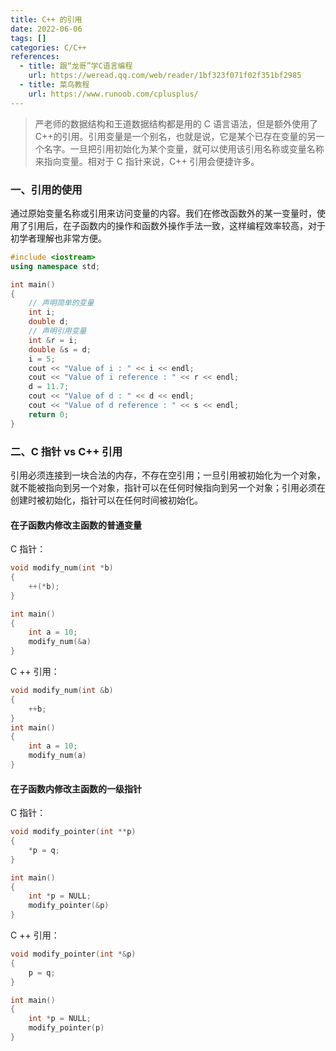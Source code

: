 ```yaml
---
title: C++ 的引用
date: 2022-06-06
tags: []
categories: C/C++
references:
  - title: 跟“龙哥”学C语言编程
    url: https://weread.qq.com/web/reader/1bf323f071f02f351bf2985
  - title: 菜鸟教程
    url: https://www.runoob.com/cplusplus/
---
```


> 严老师的数据结构和王道数据结构都是用的 C 语言语法，但是额外使用了 C++的引用。引用变量是一个别名，也就是说，它是某个已存在变量的另一个名字。一旦把引用初始化为某个变量，就可以使用该引用名称或变量名称来指向变量。相对于 C 指针来说，C++ 引用会便捷许多。

<!--more-->

### 一、引用的使用

通过原始变量名称或引用来访问变量的内容。我们在修改函数外的某一变量时，使用了引用后，在子函数内的操作和函数外操作手法一致，这样编程效率较高，对于初学者理解也非常方便。

```cpp
#include <iostream>
using namespace std;

int main()
{
    // 声明简单的变量
    int i;
    double d;
    // 声明引用变量
    int &r = i;
    double &s = d;
    i = 5;
    cout << "Value of i : " << i << endl;
    cout << "Value of i reference : " << r << endl;
    d = 11.7;
    cout << "Value of d : " << d << endl;
    cout << "Value of d reference : " << s << endl;
    return 0;
}
```

### 二、C 指针 vs C++ 引用

引用必须连接到一块合法的内存，不存在空引用；一旦引用被初始化为一个对象，就不能被指向到另一个对象，指针可以在任何时候指向到另一个对象；引用必须在创建时被初始化，指针可以在任何时间被初始化。

#### 在子函数内修改主函数的普通变量

C 指针：

```c
void modify_num(int *b)
{
  	++(*b);
}

int main()
{
  	int a = 10;
  	modify_num(&a)
}
```

C ++ 引用：

```cpp
void modify_num(int &b)
{
  	++b;
}
int main()
{
  	int a = 10;
  	modify_num(a)
}
```

#### 在子函数内修改主函数的一级指针

C 指针：

```c
void modify_pointer(int **p)
{
  	*p = q;
}

int main()
{
  	int *p = NULL;
  	modify_pointer(&p)
}
```

C ++ 引用：

```cpp
void modify_pointer(int *&p)
{
  	p = q;
}

int main()
{
  	int *p = NULL;
  	modify_pointer(p)
}
```

